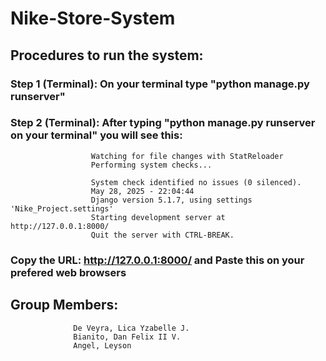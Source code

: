 # Nike-Store-System

## Procedures to run the system:
###  Step 1 (Terminal): On your terminal type "python manage.py runserver"
###  Step 2 (Terminal): After typing "python manage.py runserver on your terminal" you will see this:
                      Watching for file changes with StatReloader
                      Performing system checks...
                      
                      System check identified no issues (0 silenced).
                      May 28, 2025 - 22:04:44
                      Django version 5.1.7, using settings 'Nike_Project.settings'
                      Starting development server at http://127.0.0.1:8000/
                      Quit the server with CTRL-BREAK.
###  Copy the URL: http://127.0.0.1:8000/ and Paste this on your prefered web browsers
##  Group Members:
                  De Veyra, Lica Yzabelle J.
                  Bianito, Dan Felix II V.
                  Angel, Leyson
                  

